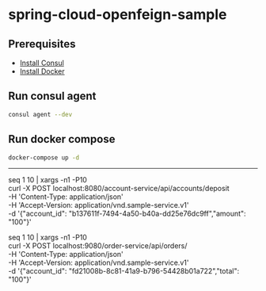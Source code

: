 # spring-cloud-openfeign-sample

## Prerequisites

- [Install Consul](https://developer.hashicorp.com/consul/downloads)
- [Install Docker](https://docs.docker.com/engine/install/)

## Run consul agent

```bash
consul agent --dev
```

## Run docker compose

```bash
docker-compose up -d
```

---
seq 1 10 | xargs -n1 -P10 \
curl -X POST localhost:8080/account-service/api/accounts/deposit \
-H 'Content-Type: application/json' \
-H 'Accept-Version: application/vnd.sample-service.v1' \
-d '{"account_id": "b137611f-7494-4a50-b40a-dd25e76dc9ff","amount": "100"}'

seq 1 10 | xargs -n1 -P10 \
curl -X POST localhost:9080/order-service/api/orders/ \
-H 'Content-Type: application/json' \
-H 'Accept-Version: application/vnd.sample-service.v1' \
-d '{"account_id": "fd21008b-8c81-41a9-b796-54428b01a722","total": "100"}'
